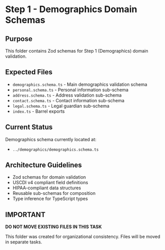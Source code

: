 # Step 1 - Demographics Domain Schemas

## Purpose
This folder contains Zod schemas for Step 1 (Demographics) domain validation.

## Expected Files
- `demographics.schema.ts` - Main demographics validation schema
- `personal.schema.ts` - Personal information sub-schema
- `address.schema.ts` - Address validation sub-schema
- `contact.schema.ts` - Contact information sub-schema
- `legal.schema.ts` - Legal guardian sub-schema
- `index.ts` - Barrel exports

## Current Status
Demographics schema currently located at:
- `../demographics/demographics.schema.ts`

## Architecture Guidelines
- Zod schemas for domain validation
- USCDI v4 compliant field definitions
- HIPAA-compliant data structures
- Reusable sub-schemas for composition
- Type inference for TypeScript types

## IMPORTANT
**DO NOT MOVE EXISTING FILES IN THIS TASK**

This folder was created for organizational consistency. Files will be moved in separate tasks.